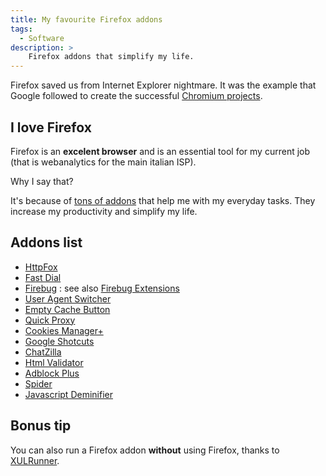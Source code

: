 ```yaml
---
title: My favourite Firefox addons
tags:
  - Software
description: >
    Firefox addons that simplify my life.
---
```


Firefox saved us from Internet Explorer nightmare. It was the example that Google followed to create the successful [Chromium projects](http://www.chromium.org/).

## I love Firefox

Firefox is an **excelent browser** and is an essential tool for my current job (that is webanalytics for the main italian ISP).


<div class="well">Why I say that?</div>

It's because of [tons of addons](https://addons.mozilla.org) that help me with my everyday tasks. They increase my productivity and simplify my life. 

## Addons list

*   [HttpFox](https://addons.mozilla.org/it/firefox/addon/httpfox/)
*   [Fast Dial](https://addons.mozilla.org/it/firefox/addon/fast-dial-5721)
*   [Firebug](https://addons.mozilla.org/it/firefox/addon/firebug/) : see also [Firebug Extensions](https://getfirebug.com/wiki/index.php/Firebug_Extensions)
*   [User Agent Switcher](https://addons.mozilla.org/it/firefox/addon/user-agent-switcher/)
*   [Empty Cache Button](https://addons.mozilla.org/en-us/firefox/addon/empty-cache-button/)
*   [Quick Proxy](https://addons.mozilla.org/en-us/firefox/addon/quickproxy/)
*   [Cookies Manager+](https://addons.mozilla.org/en-us/firefox/addon/cookies-manager-plus/)
*   [Google Shotcuts](https://addons.mozilla.org/it/firefox/addon/google-shortcuts-all-google-se/)
*   [ChatZilla](https://addons.mozilla.org/it/firefox/addon/chatzilla/)
*   [Html Validator](https://addons.mozilla.org/it/firefox/addon/html-validator/)
*   [Adblock Plus](https://addons.mozilla.org/it/firefox/addon/adblock-plus/)
*   [Spider](http://bclary.com/projects/spider/)
*   [Javascript Deminifier](https://addons.mozilla.org/en-US/firefox/addon/javascript-deminifier/)

## Bonus tip
 
 You can also run a Firefox addon **without** using Firefox, thanks to [XULRunner](https://developer.mozilla.org/en-US/docs/Mozilla/Projects/XULRunner).

